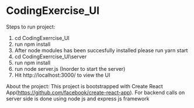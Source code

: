 # CodingExercise_UI
 Steps to run project:
 1) cd CodingExerrcise_UI
 2) run npm install
 3) After node modules has been succesfully installed please run yarn start
 4) cd CodingExerrcise_UI\server
 5) run npm install
 6) run node server.js (Inorder to start the server)
 7) Hit http://localhost:3000/ to view the UI
 
 About the project:
 This project is bootstrapped with Create React App(https://github.com/facebook/create-react-app).
 For backend calls on server side is done using node js and express js framework
 
